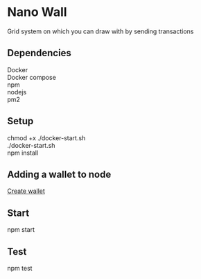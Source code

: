 # Nano Wall
Grid system on which you can draw with by sending transactions
## Dependencies  
Docker  
Docker compose  
npm  
nodejs  
pm2  

  
## Setup  
  
chmod +x ./docker-start.sh  
./docker-start.sh  
npm install  
  
## Adding a wallet to node
  
[Create wallet](https://github.com/nanocurrency/nano-node/wiki/Docker-node#setting-up-a-wallet-and-adding-accounts)  
  
## Start  
npm start  
  
## Test  
npm test  
